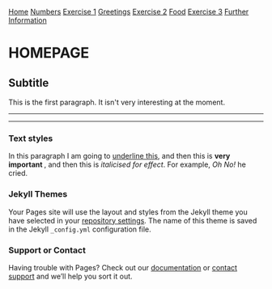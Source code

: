 
 <a href="index.html" class="btn">Home</a>
 <a href="Numbers.html" class="btn">Numbers</a>
 <a href="NumbersExercise.html" class="btn">Exercise 1</a>
 <a href="GreetingsandGoodbyes.html" class="btn">Greetings</a>
 <a href="GreetingsExercise.html" class="btn">Exercise 2</a>
 <a href="Food.html" class="btn">Food</a>
 <a href="FoodExercise.html" class="btn">Exercise 3</a>
 <a href="FurtherInformation.html" class="btn">Further Information</a>



<h1> HOMEPAGE </h1>
<h2>Subtitle</h2>
<p>This is the first paragraph. It isn't very interesting at the moment.</p>

<hr>

<hr>

<h3> Text styles </h3>
<p> In this paragraph I am going to <u>underline this</u>, and then this is <strong> very important </strong>, and then this is <em>italicised for effect</em>. For example, <em> Oh No!</em> he cried. </p>




  













### Jekyll Themes

Your Pages site will use the layout and styles from the Jekyll theme you have selected in your [repository settings](https://github.com/RishikaMan/Test/settings). The name of this theme is saved in the Jekyll `_config.yml` configuration file.

### Support or Contact

Having trouble with Pages? Check out our [documentation](https://help.github.com/categories/github-pages-basics/) or [contact support](https://github.com/contact) and we’ll help you sort it out.
